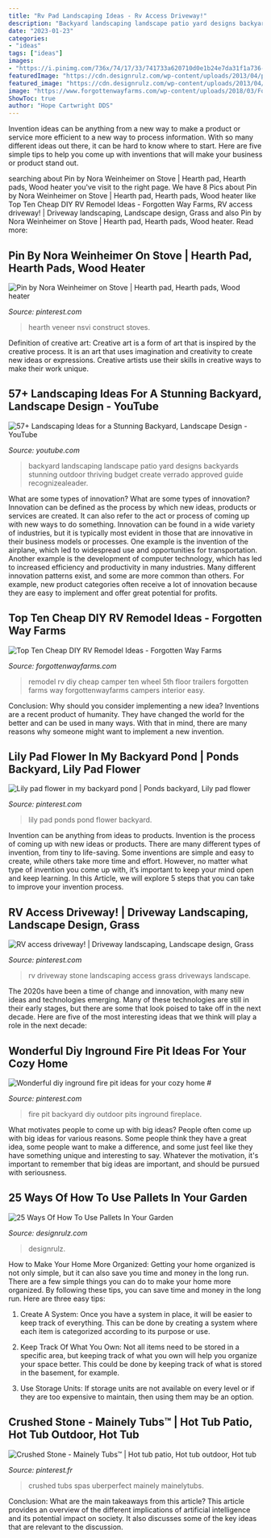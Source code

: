 ```yaml
---
title: "Rv Pad Landscaping Ideas - Rv Access Driveway!"
description: "Backyard landscaping landscape patio yard designs backyards stunning outdoor thriving budget create verrado approved guide recognizealeader"
date: "2023-01-23"
categories:
- "ideas"
tags: ["ideas"]
images:
- "https://i.pinimg.com/736x/74/17/33/741733a620710d0e1b24e7da31f1a736--backyard-ponds-lily-pad.jpg"
featuredImage: "https://cdn.designrulz.com/wp-content/uploads/2013/04/pallet-garden-designrulz-8.jpg"
featured_image: "https://cdn.designrulz.com/wp-content/uploads/2013/04/pallet-garden-designrulz-8.jpg"
image: "https://www.forgottenwayfarms.com/wp-content/uploads/2018/03/Forgotten-Way-Farms-2-copy-2-683x1024.jpg"
ShowToc: true
author: "Hope Cartwright DDS"
---
```



Invention ideas can be anything from a new way to make a product or service more efficient to a new way to process information. With so many different ideas out there, it can be hard to know where to start. Here are five simple tips to help you come up with inventions that will make your business or product stand out.

	

		
searching about Pin by Nora Weinheimer on Stove | Hearth pad, Hearth pads, Wood heater you've visit to the right page. We have 8 Pics about Pin by Nora Weinheimer on Stove | Hearth pad, Hearth pads, Wood heater like Top Ten Cheap DIY RV Remodel Ideas - Forgotten Way Farms, RV access driveway! | Driveway landscaping, Landscape design, Grass and also Pin by Nora Weinheimer on Stove | Hearth pad, Hearth pads, Wood heater. Read more:
		
    
## Pin By Nora Weinheimer On Stove | Hearth Pad, Hearth Pads, Wood Heater

<img loading=lazy src="https://i.pinimg.com/736x/89/9a/a5/899aa5577a2787fc5e7488dbdb2978b0--hearth-pad-wood-stoves.jpg" onerror="this.onerror=null;this.src='https://tse2.mm.bing.net/th?id=OIP.pwuvyHMxJj52Jex7FJX60AHaFZ&amp;pid=15.1';" alt="Pin by Nora Weinheimer on Stove | Hearth pad, Hearth pads, Wood heater">

_Source: pinterest.com_

>hearth veneer nsvi construct stoves. 

	

Definition of creative art:
Creative art is a form of art that is inspired by the creative process. It is an art that uses imagination and creativity to create new ideas or expressions. Creative artists use their skills in creative ways to make their work unique.

    
## 57+ Landscaping Ideas For A Stunning Backyard, Landscape Design - YouTube

<img loading=lazy src="https://i.ytimg.com/vi/xsiz2MooP2s/maxresdefault.jpg" onerror="this.onerror=null;this.src='https://tse3.mm.bing.net/th?id=OIP.rn8SibrqhOwYrirq3en9pgHaEK&amp;pid=15.1';" alt="57+ Landscaping Ideas for a Stunning Backyard, Landscape Design - YouTube">

_Source: youtube.com_

>backyard landscaping landscape patio yard designs backyards stunning outdoor thriving budget create verrado approved guide recognizealeader. 

	

What are some types of innovation?
What are some types of innovation? Innovation can be defined as the process by which new ideas, products or services are created. It can also refer to the act or process of coming up with new ways to do something. 
Innovation can be found in a wide variety of industries, but it is typically most evident in those that are innovative in their business models or processes. One example is the invention of the airplane, which led to widespread use and opportunities for transportation. Another example is the development of computer technology, which has led to increased efficiency and productivity in many industries. 
Many different innovation patterns exist, and some are more common than others. For example, new product categories often receive a lot of innovation because they are easy to implement and offer great potential for profits.

    
## Top Ten Cheap DIY RV Remodel Ideas - Forgotten Way Farms

<img loading=lazy src="https://www.forgottenwayfarms.com/wp-content/uploads/2018/03/Forgotten-Way-Farms-2-copy-2-683x1024.jpg" onerror="this.onerror=null;this.src='https://tse4.mm.bing.net/th?id=OIP.AeseFcmQ6vNZhBVZc34EbwHaLG&amp;pid=15.1';" alt="Top Ten Cheap DIY RV Remodel Ideas - Forgotten Way Farms">

_Source: forgottenwayfarms.com_

>remodel rv diy cheap camper ten wheel 5th floor trailers forgotten farms way forgottenwayfarms campers interior easy. 

	

Conclusion: Why should you consider implementing a new idea?
Inventions are a recent product of humanity. They have changed the world for the better and can be used in many ways. With that in mind, there are many reasons why someone might want to implement a new invention.

    
## Lily Pad Flower In My Backyard Pond | Ponds Backyard, Lily Pad Flower

<img loading=lazy src="https://i.pinimg.com/736x/74/17/33/741733a620710d0e1b24e7da31f1a736--backyard-ponds-lily-pad.jpg" onerror="this.onerror=null;this.src='https://tse2.mm.bing.net/th?id=OIP.Sju3HNCrBNvQHzgBN8XS9AHaJ3&amp;pid=15.1';" alt="Lily pad flower in my backyard pond | Ponds backyard, Lily pad flower">

_Source: pinterest.com_

>lily pad ponds pond flower backyard. 

	

Invention can be anything from ideas to products.
Invention is the process of coming up with new ideas or products. There are many different types of invention, from tiny to life-saving. Some inventions are simple and easy to create, while others take more time and effort. However, no matter what type of invention you come up with, it’s important to keep your mind open and keep learning. In this Article, we will explore 5 steps that you can take to improve your invention process.

    
## RV Access Driveway! | Driveway Landscaping, Landscape Design, Grass

<img loading=lazy src="https://i.pinimg.com/736x/c5/1e/f4/c51ef40c05612937eb406b31d6100eab--driveways-rv.jpg" onerror="this.onerror=null;this.src='https://tse2.mm.bing.net/th?id=OIP.NVxC76Hx9emECi9XRm3cjAHaGv&amp;pid=15.1';" alt="RV access driveway! | Driveway landscaping, Landscape design, Grass">

_Source: pinterest.com_

>rv driveway stone landscaping access grass driveways landscape. 

	

The 2020s have been a time of change and innovation, with many new ideas and technologies emerging. Many of these technologies are still in their early stages, but there are some that look poised to take off in the next decade. Here are five of the most interesting ideas that we think will play a role in the next decade:

    
## Wonderful Diy Inground Fire Pit Ideas For Your Cozy Home #

<img loading=lazy src="https://i.pinimg.com/originals/f4/c8/0d/f4c80d7b44741b8aefbf781553198409.jpg" onerror="this.onerror=null;this.src='https://tse4.mm.bing.net/th?id=OIP.RRofOTkxEfw84eFQs96yMgHaJ4&amp;pid=15.1';" alt="Wonderful diy inground fire pit ideas for your cozy home #">

_Source: pinterest.com_

>fire pit backyard diy outdoor pits inground fireplace. 

	

What motivates people to come up with big ideas?
People often come up with big ideas for various reasons. Some people think they have a great idea, some people want to make a difference, and some just feel like they have something unique and interesting to say. Whatever the motivation, it's important to remember that big ideas are important, and should be pursued with seriousness.

    
## 25 Ways Of How To Use Pallets In Your Garden

<img loading=lazy src="https://cdn.designrulz.com/wp-content/uploads/2013/04/pallet-garden-designrulz-8.jpg" onerror="this.onerror=null;this.src='https://tse2.mm.bing.net/th?id=OIP.OYGpniSPRo--kWIltvaLggDYEg&amp;pid=15.1';" alt="25 Ways Of How To Use Pallets In Your Garden">

_Source: designrulz.com_

>designrulz. 

	

How to Make Your Home More Organized: Getting your home organized is not only simple, but it can also save you time and money in the long run.
There are a few simple things you can do to make your home more organized. By following these tips, you can save time and money in the long run. Here are three easy tips:
1. Create A System: Once you have a system in place, it will be easier to keep track of everything. This can be done by creating a system where each item is categorized according to its purpose or use.

2. Keep Track Of What You Own: Not all items need to be stored in a specific area, but keeping track of what you own will help you organize your space better. This could be done by keeping track of what is stored in the basement, for example.

3. Use Storage Units: If storage units are not available on every level or if they are too expensive to maintain, then using them may be an option.

    
## Crushed Stone - Mainely Tubs™ | Hot Tub Patio, Hot Tub Outdoor, Hot Tub

<img loading=lazy src="https://i.pinimg.com/736x/14/fd/b6/14fdb6f0746d05d43a2f2c35971023d7.jpg" onerror="this.onerror=null;this.src='https://tse1.mm.bing.net/th?id=OIP.QIuIHBO1mG-73lzniMmxEQHaJ4&amp;pid=15.1';" alt="Crushed Stone - Mainely Tubs™ | Hot tub patio, Hot tub outdoor, Hot tub">

_Source: pinterest.fr_

>crushed tubs spas uberperfect mainely mainelytubs. 

	

Conclusion: What are the main takeaways from this article?
This article provides an overview of the different implications of artificial intelligence and its potential impact on society. It also discusses some of the key ideas that are relevant to the discussion.

